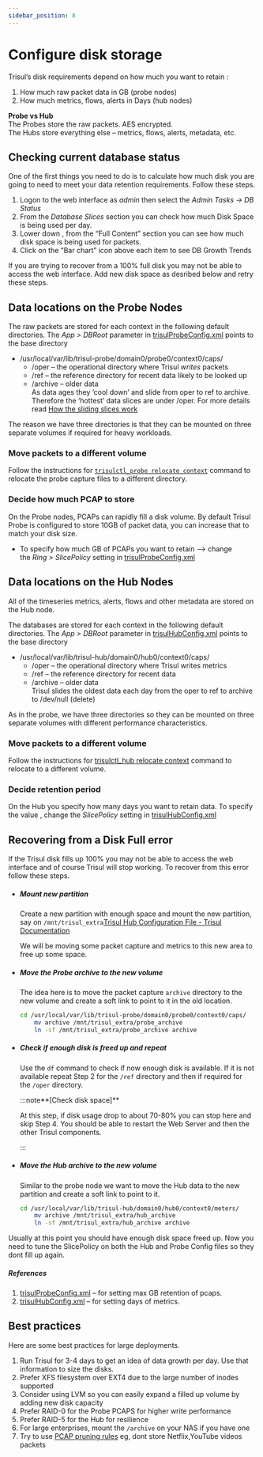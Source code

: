 ```yaml
---
sidebar_position: 8
---
```


# Configure disk storage

Trisul’s disk requirements depend on how much you want to retain :

1. How much raw packet data in GB (probe nodes)
2. How much metrics, flows, alerts in Days (hub nodes)

**Probe vs Hub**  
The Probes store the raw packets. AES encrypted.  
The Hubs store everything else – metrics, flows, alerts, metadata, etc.

## Checking current database status

One of the first things you need to do is to calculate how much disk you are going to need to meet your data retention requirements. Follow these steps.

1. Logon to the web interface as *admin* then select the *Admin Tasks → DB Status*
2. From the *Database Slices* section you can check how much Disk Space is being used per day.
3. Lower down , from the “Full Content” section you can see how much disk space is being used for packets.
4. Click on the “Bar chart” icon above each item to see DB Growth Trends

If you are trying to recover from a 100% full disk you may not be able to access the web interface. Add new disk space as desribed below and retry these steps.

## Data locations on the Probe Nodes

The raw packets are stored for each context in the following default directories. The *App > DBRoot* parameter in [trisulProbeConfig.xml](/docs/ref/trisulProbe-config) points to the base directory

- /usr/local/var/lib/trisul-probe/domain0/probe0/context0/caps/
  - /oper – the operational directory where Trisul *writes* packets
  - /ref – the reference directory for recent data likely to be looked up
  - /archive – older data  
    As data ages they ‘cool down’ and slide from oper to ref to archive. Therefore the ‘hottest’ data slices are under /oper. For more details read [How the sliding slices work](/docs/ug/caps/fullcontent#sliding-slices )

The reason we have three directories is that they can be mounted on three separate volumes if required for heavy workloads.

### Move packets to a different volume

Follow the instructions for [`trisulctl_probe relocate context`](https://trisul.org/docs/ug/basicusage/reloc.html) command to relocate the probe capture files to a different directory.

### Decide how much PCAP to store

On the Probe nodes, PCAPs can rapidly fill a disk volume. By default Trisul Probe is configured to store 10GB of packet data, you can increase that to match your disk size.

- To specify how much GB of PCAPs you want to retain —> change the *Ring > SlicePolicy* setting in [trisulProbeConfig.xml](/docs/ref/trisulProbe-config )

## Data locations on the Hub Nodes

All of the timeseries metrics, alerts, flows and other metadata are stored on the Hub node.

The databases are stored for each context in the following default directories. The *App > DBRoot* parameter in [trisulHubConfig.xml](/docs/ref/trisulHub-config ) points to the base directory

- /usr/local/var/lib/trisul-hub/domain0/hub0/context0/caps/
  - /oper – the operational directory where Trisul writes metrics
  - /ref – the reference directory for recent data
  - /archive – older data  
    Trisul slides the oldest data each day from the oper to ref to archive to /dev/null (delete)

As in the probe, we have three directories so they can be mounted on three separate volumes with different performance characteristics.

### Move packets to a different volume

Follow the instructions for [trisulctl_hub relocate context](/docs/ug/basicusage/reloc ) command to relocate to a different volume.

### Decide retention period

On the Hub you specify how many days you want to retain data. To specify the value , change the *SlicePolicy* setting in [trisulHubConfig.xml](/docs/ref/trisulHub-config )   

## Recovering from a Disk Full error

If the Trisul disk fills up 100% you may not be able to access the web interface and of course Trisul will stop working. To recover from this error follow these steps.

- ##### Mount new partition
  
  Create a new partition with enough space and mount the new partition, say on `/mnt/trisul_extra`[Trisul Hub Configuration File - Trisul Documentation](https://trisul.org/docs/ref/trisulhubconfig.html)
  
  We will be moving some packet capture and metrics to this new area to free up some space.

- ##### Move the Probe archive to the new volume
  
  The idea here is to move the packet capture `archive` directory to the new volume and create a soft link to point to it in the old location.
  
  ```bash
  cd /usr/local/var/lib/trisul-probe/domain0/probe0/context0/caps/
      mv archive /mnt/trisul_extra/probe_archive
      ln -sf /mnt/trisul_extra/probe_archive archive
  ```

- ##### Check if enough disk is freed up and repeat
  
  Use the `df` command to check if now enough disk is available. If it is not available repeat Step 2 for the `/ref` directory and then if required for the `/oper` directory.
  
  :::note**[Check disk space]** 
  
  At this step, if disk usage drop to about 70-80% you can stop here and skip Step 4. You should be able to restart the Web Server and then the other Trisul components.
  
  :::

- ##### Move the Hub archive to the new volume
  
  Similar to the probe node we want to move the Hub data to the new partition and create a soft link to point to it.
  
  ```bash
  cd /usr/local/var/lib/trisul-hub/domain0/hub0/context0/meters/
      mv archive /mnt/trisul_extra/hub_archive
      ln -sf /mnt/trisul_extra/hub_archive archive
  ```

Usually at this point you should have enough disk space freed up. Now you need to tune the SlicePolicy on both the Hub and Probe Config files so they dont fill up again.

##### References

1. [trisulProbeConfig.xml](/docs/ref/trisulProbe-config ) – for setting max GB retention of pcaps.
2. [trisulHubConfig.xml](/docs/ref/trisulHub-config ) – for setting days of metrics.

## Best practices

Here are some best practices for large deployments.

1. Run Trisul for 3-4 days to get an idea of data growth per day. Use that information to size the disks.
2. Prefer XFS filesystem over EXT4 due to the large number of inodes supported
3. Consider using LVM so you can easily expand a filled up volume by adding new disk capacity
4. Prefer RAID-0 for the Probe PCAPS for higher write performance
5. Prefer RAID-5 for the Hub for resilience
6. For large enterprises, mount the `/archive` on your NAS if you have one
7. Try to use [PCAP pruning rules](/docs/ug/caps/packetstorage ) eg, dont store Netflix,YouTube videos packets
